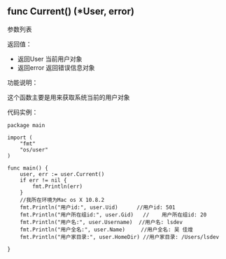 ## func Current() (*User, error)

参数列表



返回值：

- 返回User 当前用户对象
- 返回error 返回错误信息对象

功能说明：

这个函数主要是用来获取系统当前的用户对象

代码实例：

    package main

    import (
        "fmt"
        "os/user"
    )

    func main() {
        user, err := user.Current()
        if err != nil {
            fmt.Println(err)
        }
        //我所在环境为Mac os X 10.8.2
        fmt.Println("用户id:", user.Uid)      //用户id: 501
        fmt.Println("用户所在组id:", user.Gid)   //    用户所在组id: 20
        fmt.Println("用户名:", user.Username)  //用户名: lsdev
        fmt.Println("用户全名:", user.Name)     //用户全名: 吴 佳煌
        fmt.Println("用户家目录:", user.HomeDir) //用户家目录: /Users/lsdev

    }

